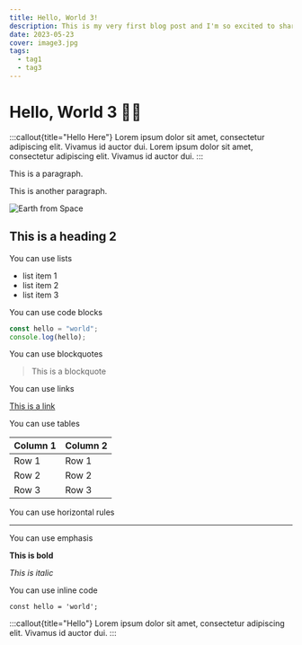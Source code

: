 ```yaml
---
title: Hello, World 3!
description: This is my very first blog post and I'm so excited to share it with you!
date: 2023-05-23
cover: image3.jpg
tags:
  - tag1
  - tag3
---
```


# Hello, World 3 👋🏻

:::callout{title="Hello Here"}
Lorem ipsum dolor sit amet, consectetur adipiscing elit. Vivamus id auctor dui. Lorem ipsum dolor sit amet, consectetur adipiscing elit. Vivamus id auctor dui.
:::

This is a paragraph.

This is another paragraph.

![Earth from Space](/images/image.webp)

## This is a heading 2

You can use lists

- list item 1
- list item 2
- list item 3

You can use code blocks

```js
const hello = "world";
console.log(hello);
```

You can use blockquotes

> This is a blockquote

You can use links

[This is a link](https://www.google.com)

You can use tables

| Column 1 | Column 2 |
| -------- | -------- |
| Row 1    | Row 1    |
| Row 2    | Row 2    |
| Row 3    | Row 3    |

You can use horizontal rules

---

You can use emphasis

**This is bold**

_This is italic_

You can use inline code

`const hello = 'world';`

:::callout{title="Hello"}
Lorem ipsum dolor sit amet, consectetur adipiscing elit. Vivamus id auctor dui.
:::